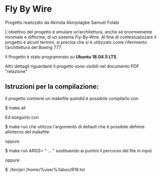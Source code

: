 # Fly By Wire
Progetto realizzato da Akinola Akinjolagbe Samuel Folabi

L'obiettivo del progetto è emulare un’architettura, anche se enormemente minimale e difforme, di un sistema Fly-By-Wire. Al fine di contestualizzare il progetto e alcuni termini, si precisa che si è utilizzato come riferimento l’architettura del Boeing 777

Il Progetto è stato programmato su  **Ubuntu 18.04.5 LTS**.

Altri dettagli riguardanti il progetto sono visibili nel documento PDF "relazione"

## Istruzioni per la compilazione:
Il progetto contiene un makefile quindid è possibile compilarlo con

$ make all

Ed eseguirlo con

$ make run
che utilizza l'argomento di default che è possibile definire allinterno del makefile

oppure

$ make run ARGS= " ... "
sostituendo ai puntini il percorso del file in input 

oppure

$ ./bin/pri /home/%user%/labso/R18.txt
